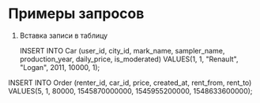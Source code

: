 # Примеры запросов

1. Вставка записи в таблицу

   INSERT INTO Car (user_id, city_id, mark_name, sampler_name, production_year, daily_price, is_moderated) VALUES(1, 1, "Renault", "Logan", 2011, 10000, 1);

INSERT INTO Order (renter_id, car_id, price, created_at, rent_from, rent_to) VALUES(5, 1, 80000, 1545870000000, 1545955200000, 1548633600000);